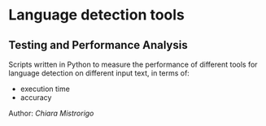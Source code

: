 # Language detection tools
## Testing and Performance Analysis

Scripts written in Python to measure the performance of different tools for language detection on different input text, in terms of:
- execution time
- accuracy

Author: *Chiara Mistrorigo*
